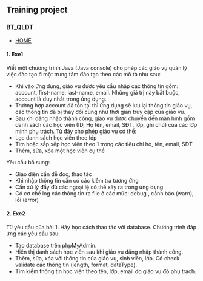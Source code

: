 ## Training project


### BT_QLDT
- [HOME](https://github.com/ThanhHa1001/TrainingProject)

#### 1. Exe1 
Viết một chương trình Java (Java console) cho phép các giáo vụ quản lý việc đào tạo ở một trung tâm đào tạo theo các mô tả như sau:

- Khi vào ứng dụng, giáo vụ được yêu cầu nhập các thông tin gồm: account, first-name, last-name, email. Những giá trị này bắt buộc, account là duy nhất trong ứng dụng.
- Trường hợp account đã tồn tại thì ứng dụng sẽ lưu lại thông tin giáo vụ, các thông tin đã bị thay đổi cũng như thời gian truy cập của giáo vụ.
- Sau khi đăng nhập thành công, giáo vụ được chuyển đến màn hình gồm danh sách các học viên (ID, Họ tên, email, SĐT, lớp, ghi chú) của các lớp minh phụ trách. Từ đây cho phép giáo vụ có thể:
- Lọc danh sách học viên theo lớp
- Tìm hoặc sắp xếp học viên theo 1 trong các tiêu chí họ, tên, email, SĐT
- Thêm, sửa, xóa một học viên cụ thể

Yêu cầu bổ sung:

- Giao diện cần dễ đọc, thao tác
- Khi nhập thông tin cần có các kiểm tra tương ứng
- Cần xử lý đầy đủ các ngoại lệ có thể xảy ra trong ứng dụng
- Có cơ chế log các thông tin ra file ở các mức: debug , cảnh báo (warn), lỗi (error)


#### 2. Exe2
Từ yêu cầu của bài 1. Hãy học cách thao tác với database. Chương trình đáp ứng các yêu cầu sau: 
- Tạo database trên phpMyAdmin. 
- Hiển thị danh sách học viên sau khi giáo vụ đăng nhập thành công. 
- Thêm, sửa, xóa với thông tin của giáo vụ, sinh viên, lớp. Có check validate các thông tin (length, format, dataType). 
- Tìm kiếm thông tin học viên theo tên, lớp, email do giáo vụ đó phụ trách.
